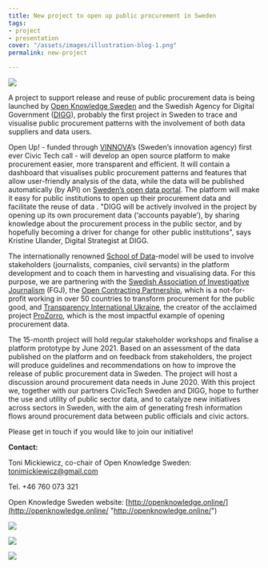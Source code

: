 ```yaml
---
title: New project to open up public procurement in Sweden
tags:
- project
- presentation
cover: "/assets/images/illustration-blog-1.png"
permalink: new-project

---
```

![](/assets/images/illustration-blog-1.png)

A project to support release and reuse of public procurement data is being launched by [Open Knowledge Sweden](http://openknowledge.online/) and the Swedish Agency for Digital Government ([DIGG](https://www.digg.se/)), probably the first project in Sweden to trace and visualise public procurement patterns with the involvement of both data suppliers and data users.

Open Up! - funded through [VINNOVA](https://www.vinnova.se/en/calls-for-proposals/civic-tech/digital-services-for-2019-04507/)’s (Sweden’s innovation agency) first ever Civic Tech call - will develop an open source platform to make procurement easier, more transparent and efficient. It will contain a dashboard that visualises public procurement patterns and features that allow user-friendly analysis of the data, while the data will be published automatically (by API) on [Sweden’s open data portal](https://www.dataportal.se/). The platform will make it easy for public institutions to open up their procurement data and facilitate the reuse of data . "DIGG will be actively involved in the project by opening up its own procurement data (‘accounts payable’), by sharing knowledge about the procurement process in the public sector, and by hopefully becoming a driver for change for other public institutions", says Kristine Ulander, Digital Strategist at DIGG.

The internationally renowned [School of Data](https://schoolofdata.org/)-model will be used to involve stakeholders (journalists, companies, civil servants) in the platform development and to coach them in harvesting and visualising data. For this purpose, we are partnering with the [Swedish Association of Investigative Journalism](http://www.fgj.se/) (FGJ), the [Open Contracting Partnership](https://www.open-contracting.org/), which is a not-for-profit working in over 50 countries to transform procurement for the public good, and [Transparency International Ukraine](https://ti-ukraine.org/), the creator of the acclaimed project [ProZorro](https://prozorro.gov.ua/en), which is the most impactful example of opening procurement data.

The 15-month project will hold regular stakeholder workshops and finalise a platform prototype by June 2021. Based on an assessment of the data published on the platform and on feedback from stakeholders, the project will produce guidelines and recommendations on how to improve the release of public procurement data in Sweden. The project will host a discussion around procurement data needs in June 2020. With this project we, together with our partners CivicTech Sweden and DIGG, hope to further the use and utility of public sector data, and to catalyze new initiatives across sectors in Sweden, with the aim of generating fresh information flows around procurement data between public officials and civic actors.

Please get in touch if you would like to join our initiative!

**Contact:**

Toni Mickiewicz, co-chair of Open Knowledge Sweden: [tonimickiewicz@gmail.com](mailto:tonimickiewicz@gmail.com)

Tel. +46 760 073 321

Open Knowledge Sweden website: [http://openknowledge.online/](http://openknowledge.online/ "http://openknowledge.online/")

![](/assets/images/vinnova-logo.png)

![](/assets/images/okfn-logo.png)

![](/assets/images/digg-logo.png)
